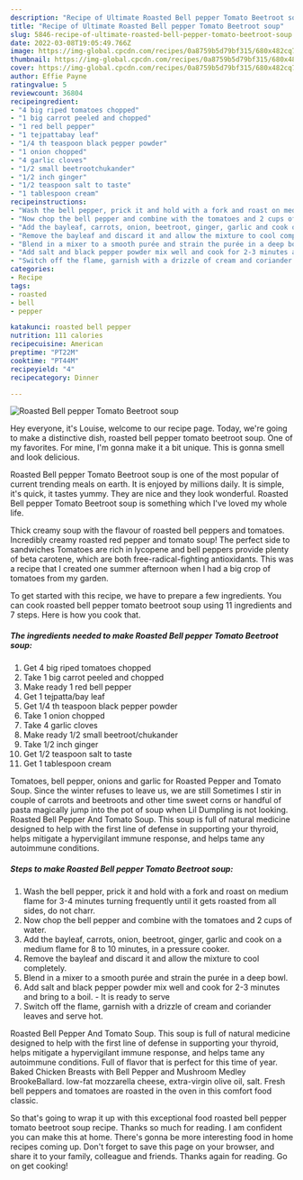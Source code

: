 ```yaml
---
description: "Recipe of Ultimate Roasted Bell pepper Tomato Beetroot soup"
title: "Recipe of Ultimate Roasted Bell pepper Tomato Beetroot soup"
slug: 5846-recipe-of-ultimate-roasted-bell-pepper-tomato-beetroot-soup
date: 2022-03-08T19:05:49.766Z
image: https://img-global.cpcdn.com/recipes/0a8759b5d79bf315/680x482cq70/roasted-bell-pepper-tomato-beetroot-soup-recipe-main-photo.jpg
thumbnail: https://img-global.cpcdn.com/recipes/0a8759b5d79bf315/680x482cq70/roasted-bell-pepper-tomato-beetroot-soup-recipe-main-photo.jpg
cover: https://img-global.cpcdn.com/recipes/0a8759b5d79bf315/680x482cq70/roasted-bell-pepper-tomato-beetroot-soup-recipe-main-photo.jpg
author: Effie Payne
ratingvalue: 5
reviewcount: 36804
recipeingredient:
- "4 big riped tomatoes chopped"
- "1 big carrot peeled and chopped"
- "1 red bell pepper"
- "1 tejpattabay leaf"
- "1/4 th teaspoon black pepper powder"
- "1 onion chopped"
- "4 garlic cloves"
- "1/2 small beetrootchukander"
- "1/2 inch ginger"
- "1/2 teaspoon salt to taste"
- "1 tablespoon cream"
recipeinstructions:
- "Wash the bell pepper, prick it and hold with a fork and roast on medium flame for 3-4 minutes turning frequently until it gets roasted from all sides, do not charr."
- "Now chop the bell pepper and combine with the tomatoes and 2 cups of water."
- "Add the bayleaf, carrots, onion, beetroot, ginger, garlic and cook on a medium flame for 8 to 10 minutes, in a pressure cooker."
- "Remove the bayleaf and discard it and allow the mixture to cool completely."
- "Blend in a mixer to a smooth purée and strain the purée in a deep bowl."
- "Add salt and black pepper powder mix well and cook for 2-3 minutes and bring to a boil.  It is ready to serve"
- "Switch off the flame, garnish with a drizzle of cream and coriander leaves and serve hot."
categories:
- Recipe
tags:
- roasted
- bell
- pepper

katakunci: roasted bell pepper 
nutrition: 111 calories
recipecuisine: American
preptime: "PT22M"
cooktime: "PT44M"
recipeyield: "4"
recipecategory: Dinner

---
```



![Roasted Bell pepper Tomato Beetroot soup](https://img-global.cpcdn.com/recipes/0a8759b5d79bf315/680x482cq70/roasted-bell-pepper-tomato-beetroot-soup-recipe-main-photo.jpg)

Hey everyone, it's Louise, welcome to our recipe page. Today, we're going to make a distinctive dish, roasted bell pepper tomato beetroot soup. One of my favorites. For mine, I'm gonna make it a bit unique. This is gonna smell and look delicious.

Roasted Bell pepper Tomato Beetroot soup is one of the most popular of current trending meals on earth. It is enjoyed by millions daily. It is simple, it's quick, it tastes yummy. They are nice and they look wonderful. Roasted Bell pepper Tomato Beetroot soup is something which I've loved my whole life.

Thick creamy soup with the flavour of roasted bell peppers and tomatoes. Incredibly creamy roasted red pepper and tomato soup! The perfect side to sandwiches Tomatoes are rich in lycopene and bell peppers provide plenty of beta carotene, which are both free-radical-fighting antioxidants. This was a recipe that I created one summer afternoon when I had a big crop of tomatoes from my garden.


To get started with this recipe, we have to prepare a few ingredients. You can cook roasted bell pepper tomato beetroot soup using 11 ingredients and 7 steps. Here is how you cook that.

<!--inarticleads1-->

##### The ingredients needed to make Roasted Bell pepper Tomato Beetroot soup:

1. Get 4 big riped tomatoes chopped
1. Take 1 big carrot peeled and chopped
1. Make ready 1 red bell pepper
1. Get 1 tejpatta/bay leaf
1. Get 1/4 th teaspoon black pepper powder
1. Take 1 onion chopped
1. Take 4 garlic cloves
1. Make ready 1/2 small beetroot/chukander
1. Take 1/2 inch ginger
1. Get 1/2 teaspoon salt to taste
1. Get 1 tablespoon cream


Tomatoes, bell pepper, onions and garlic for Roasted Pepper and Tomato Soup. Since the winter refuses to leave us, we are still Sometimes I stir in couple of carrots and beetroots and other time sweet corns or handful of pasta magically jump into the pot of soup when Lil Dumpling is not looking. Roasted Bell Pepper And Tomato Soup. This soup is full of natural medicine designed to help with the first line of defense in supporting your thyroid, helps mitigate a hypervigilant immune response, and helps tame any autoimmune conditions. 

<!--inarticleads2-->

##### Steps to make Roasted Bell pepper Tomato Beetroot soup:

1. Wash the bell pepper, prick it and hold with a fork and roast on medium flame for 3-4 minutes turning frequently until it gets roasted from all sides, do not charr.
1. Now chop the bell pepper and combine with the tomatoes and 2 cups of water.
1. Add the bayleaf, carrots, onion, beetroot, ginger, garlic and cook on a medium flame for 8 to 10 minutes, in a pressure cooker.
1. Remove the bayleaf and discard it and allow the mixture to cool completely.
1. Blend in a mixer to a smooth purée and strain the purée in a deep bowl.
1. Add salt and black pepper powder mix well and cook for 2-3 minutes and bring to a boil.  - It is ready to serve
1. Switch off the flame, garnish with a drizzle of cream and coriander leaves and serve hot.


Roasted Bell Pepper And Tomato Soup. This soup is full of natural medicine designed to help with the first line of defense in supporting your thyroid, helps mitigate a hypervigilant immune response, and helps tame any autoimmune conditions. Full of flavor that is perfect for this time of year. Baked Chicken Breasts with Bell Pepper and Mushroom Medley BrookeBallard. low-fat mozzarella cheese, extra-virgin olive oil, salt. Fresh bell peppers and tomatoes are roasted in the oven in this comfort food classic. 

So that's going to wrap it up with this exceptional food roasted bell pepper tomato beetroot soup recipe. Thanks so much for reading. I am confident you can make this at home. There's gonna be more interesting food in home recipes coming up. Don't forget to save this page on your browser, and share it to your family, colleague and friends. Thanks again for reading. Go on get cooking!
